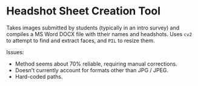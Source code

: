# Headshot Sheet Creation Tool

Takes images submitted by students (typically in an intro survey) and compiles a MS Word DOCX file with ttheir names and headshots. Uses `cv2` to attempt to find and extract faces, and `PIL` to resize them.

Issues:
- Method seems about 70% reliable, requiring manual corrections.
- Doesn't currently account for formats other than JPG / JPEG.
- Hard-coded paths.
